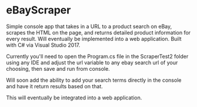 # eBayScraper
Simple console app that takes in a URL to a product search on eBay, scrapes the HTML on the page, and returns detailed product information for every result. Will eventually be implemented into a web application. Built with C# via Visual Studio 2017.

Currently you'll need to open the Program.cs file in the ScraperTest2 folder using any IDE and adjust the url variable to any ebay search url of your choosing, then save and run from console.

Will soon add the ability to add your search terms directly in the console and have it return results based on that.

This will eventually be integrated into a web application.
